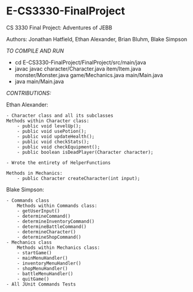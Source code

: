 # E-CS3330-FinalProject

CS 3330 Final Project: Adventures of JEBB

Authors: Jonathan Hatfield, Ethan Alexander, Brian Bluhm, Blake Simpson

_TO COMPILE AND RUN_
- cd E-CS3330-FinalProject/FinalProject/src/main/java
- javac javac character/Character.java item/Item.java monster/Monster.java game/Mechanics.java main/Main.java
- java main/Main.java




*CONTRIBUTIONS:*

Ethan Alexander:
	
	- Character class and all its subclasses
	Methods within Character class:
		- public void levelUp();
		- public void usePotion();
		- public void updateHealth();
		- public void checkStats();
		- public void checkEquipment();
		- public boolean isDeadPlayer(Character character);
	
	- Wrote the entirety of HelperFunctions
	
	Methods in Mechanics:
		- public Character createCharacter(int input);


Blake Simpson:

	- Commands class
 		Methods within Commands class:
   		- getUserInput()
      	- determineCommand()
	 	- determineInventoryCommand()
    	- determineBattleCommand()
       	- determineCharacter()
	  	- determineShopCommand()
    - Mechanics class
       	Methods within Mechanics class:
	 	- startGame()
    	- mainMenuHandler()
       	- inventoryMenuHandler()
	  	- shopMenuHandler()
     	- battleMenuHandler()
		- quitGame()
    - All JUnit Commands Tests
